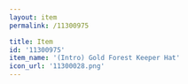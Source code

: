 ```yaml
---
layout: item
permalink: /11300975

title: Item
id: '11300975'
item_name: '(Intro) Gold Forest Keeper Hat'
icon_url: '11300028.png'
---
```

